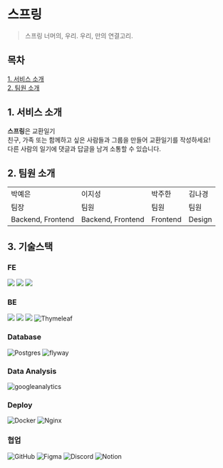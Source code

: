 # 스프링
> 스프링 너머의, 우리. 우리, 만의 연결고리.

<!--

**Here are some ideas to get you started:**

🙋‍♀️ A short introduction - what is your organization all about?
🌈 Contribution guidelines - how can the community get involved?
👩‍💻 Useful resources - where can the community find your docs? Is there anything else the community should know?
🍿 Fun facts - what does your team eat for breakfast?
🧙 Remember, you can do mighty things with the power of [Markdown](https://docs.github.com/github/writing-on-github/getting-started-with-writing-and-formatting-on-github/basic-writing-and-formatting-syntax)
-->

## 목차
[1. 서비스 소개](#1-서비스-소개)<br>
[2. 팀원 소개](#2-팀원-소개)


## 1. 서비스 소개
**스프링**은 교환일기<br>
친구, 가족 또는 함께하고 싶은 사람들과 그룹을 만들어 교환일기를 작성하세요!<br>
다른 사람의 일기에 댓글과 답글을 남겨 소통할 수 있습니다.

<!-- TODO: 페르소나 추가 -->

## 2. 팀원 소개
|  |  |  |  |
| --- | --- | --- | --- |
| 박예은 | 이지성 | 박주한 | 김나경 |
| 팀장 | 팀원 | 팀원 | 팀원 |
| Backend, Frontend | Backend, Frontend | Frontend | Design ||

## 3. 기술스택
### FE
<img src="https://img.shields.io/badge/html5-E34F26?style=for-the-badge&logo=html5&logoColor=white"> <img src="https://img.shields.io/badge/css-1572B6?style=for-the-badge&logo=css3&logoColor=white"> <img src="https://img.shields.io/badge/javascript-F7DF1E?style=for-the-badge&logo=javascript&logoColor=black"> 
### BE
<img src="https://img.shields.io/badge/java-007396?style=for-the-badge&logo=OpenJDK&logoColor=white"> <img src="https://img.shields.io/badge/spring-6DB33F?style=for-the-badge&logo=spring&logoColor=white"> <img src="https://img.shields.io/badge/springboot-6DB33F?style=for-the-badge&logo=springboot&logoColor=white"> ![Thymeleaf](https://img.shields.io/badge/Thymeleaf-%23005C0F.svg?style=for-the-badge&logo=Thymeleaf&logoColor=white)
### Database
![Postgres](https://img.shields.io/badge/postgres-%23316192.svg?style=for-the-badge&logo=postgresql&logoColor=white) ![flyway](https://img.shields.io/badge/flyway-CC0200.svg?style=for-the-badge&logo=flyway&logoColor=white) 
<!-- erdcloud -->
### Data Analysis
![googleanalytics](https://img.shields.io/badge/googleanalytics-E37400?style=for-the-badge&logo=googleanalytics&logoColor=white)
### Deploy
![Docker](https://img.shields.io/badge/docker-%230db7ed.svg?style=for-the-badge&logo=docker&logoColor=white) ![Nginx](https://img.shields.io/badge/nginx-%23009639.svg?style=for-the-badge&logo=nginx&logoColor=white)
### 협업
![GitHub](https://img.shields.io/badge/github-%23121011.svg?style=for-the-badge&logo=github&logoColor=white) ![Figma](https://img.shields.io/badge/figma-%23F24E1E.svg?style=for-the-badge&logo=figma&logoColor=white) ![Discord](https://img.shields.io/badge/Discord-%235865F2.svg?style=for-the-badge&logo=discord&logoColor=white) ![Notion](https://img.shields.io/badge/Notion-%23000000.svg?style=for-the-badge&logo=notion&logoColor=white)
